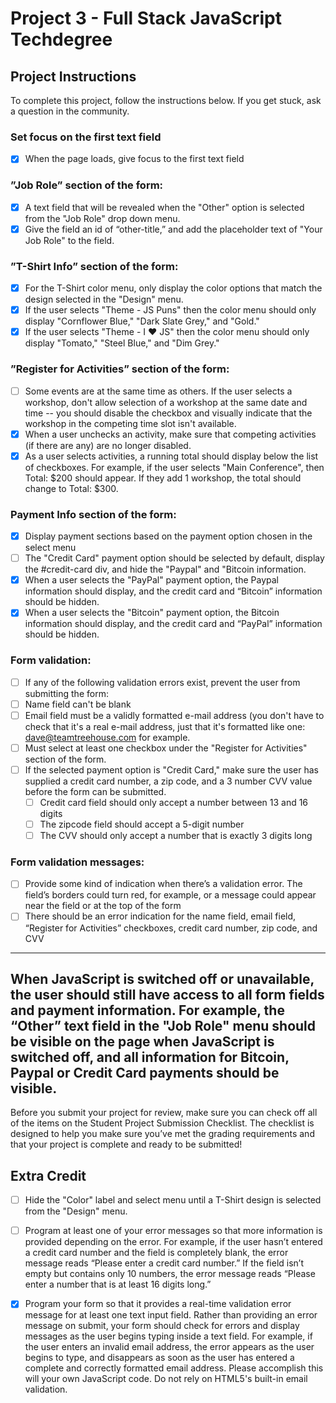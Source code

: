 # Project 3 - Full Stack JavaScript Techdegree

## Project Instructions

To complete this project, follow the instructions below. If you get stuck, ask a question in the community.


### Set focus on the first text field
- [x] When the page loads, give focus to the first text field
### ”Job Role” section of the form:
- [x] A text field that will be revealed when the "Other" option is selected from the "Job Role" drop down menu.
- [x] Give the field an id of “other-title,” and add the placeholder text of "Your Job Role" to the field.
### ”T-Shirt Info” section of the form:
- [x] For the T-Shirt color menu, only display the color options that match the design selected in the "Design" menu.
- [x] If the user selects "Theme - JS Puns" then the color menu should only display "Cornflower Blue," "Dark Slate Grey," and "Gold."
- [x] If the user selects "Theme - I ♥ JS" then the color menu should only display "Tomato," "Steel Blue," and "Dim Grey."
### ”Register for Activities” section of the form:
- [ ] Some events are at the same time as others. If the user selects a workshop, don't allow selection of a workshop at the same date and time -- you should disable the checkbox and visually indicate that the workshop in the competing time slot isn't available.
- [x] When a user unchecks an activity, make sure that competing activities (if there are any) are no longer disabled.
- [x] As a user selects activities, a running total should display below the list of checkboxes. For example, if the user selects "Main Conference", then Total: $200 should appear. If they add 1 workshop, the total should change to Total: $300.
### Payment Info section of the form:
- [x] Display payment sections based on the payment option chosen in the select menu
- [ ] The "Credit Card" payment option should be selected by default, display the #credit-card div, and hide the "Paypal" and "Bitcoin information.
- [x] When a user selects the "PayPal" payment option, the Paypal information should display, and the credit card and “Bitcoin” information should be hidden.
- [x] When a user selects the "Bitcoin" payment option, the Bitcoin information should display, and the credit card and “PayPal” information should be hidden.
### Form validation:
- [ ] If any of the following validation errors exist, prevent the user from submitting the form:
- [ ] Name field can't be blank
- [ ] Email field must be a validly formatted e-mail address (you don't have to check that it's a real e-mail address, just that it's formatted like one: dave@teamtreehouse.com for example.
- [ ] Must select at least one checkbox under the "Register for Activities" section of the form.
- [ ] If the selected payment option is "Credit Card," make sure the user has supplied a credit card number, a zip code, and a 3 number CVV value before the form can be submitted.
    - [ ] Credit card field should only accept a number between 13 and 16 digits
    - [ ] The zipcode field should accept a 5-digit number
    - [ ] The CVV should only accept a number that is exactly 3 digits long
### Form validation messages:
- [ ] Provide some kind of indication when there’s a validation error. The field’s borders could turn red, for example, or a message could appear near the field or at the top of the form
- [ ] There should be an error indication for the name field, email field, “Register for Activities” checkboxes, credit card number, zip code, and CVV
---

When JavaScript is switched off or unavailable, the user should still have access to all form fields and payment information. For example, the “Other” text field in the "Job Role" menu should be visible on the page when JavaScript is switched off, and all information for Bitcoin, Paypal or Credit Card payments should be visible.
---

Before you submit your project for review, make sure you can check off all of the items on the Student Project Submission Checklist. The checklist is designed to help you make sure you’ve met the grading requirements and that your project is complete and ready to be submitted!

## Extra Credit

- [ ] Hide the "Color" label and select menu until a T-Shirt design is selected from the "Design" menu.

- [ ] Program at least one of your error messages so that more information is provided depending on the error. For example, if the user hasn’t entered a credit card number and the field is completely blank, the error message reads “Please enter a credit card number.” If the field isn’t empty but contains only 10 numbers, the error message reads “Please enter a number that is at least 16 digits long.”

- [x] Program your form so that it provides a real-time validation error message for at least one text input field. Rather than providing an error message on submit, your form should check for errors and display messages as the user begins typing inside a text field. For example, if the user enters an invalid email address, the error appears as the user begins to type, and disappears as soon as the user has entered a complete and correctly formatted email address. Please accomplish this will your own JavaScript code. Do not rely on HTML5's built-in email validation.
